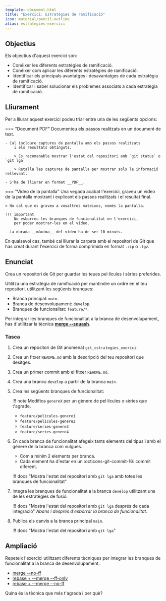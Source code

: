 ```yaml
---
template: document.html
title: "Exercici: Estratègies de ramificació"
icon: material/pencil-outline
alias: estrategies-exercici
---
```


## Objectius
Els objectius d'aquest exercici són:

- Conéixer les diferents estratègies de ramificació.
- Conéixer com aplicar les diferents estratègies de ramificació.
- Identificar els principals avantatges i desavantatges de cada estratègia de ramificació.
- Identificar i saber solucionar els problemes associats a cada estratègia de ramificació.


## Lliurament
Per a lliurar aquest exercici podeu triar entre una de les següents opcions:

=== "Document PDF"
    Documenteu els passos realitzats en un document de text.

    - Cal incloure captures de pantalla amb els passos realitzats
        i els resultats obtinguts.

        > És recomanable mostrar l'estat del repositori amb `git status` o `git lga`

        > Retalla les captures de pantalla per mostrar sols la informació rellevant.
    
    - S'ha de lliurar en format __PDF__.

=== "Vídeo de la pantalla"
    Una vegada acabat l'exercici, graveu un vídeo de la pantalla
    mostrant i explicant els passos realitzats i el resultat final.

    > No cal que es graveu a vosaltres mateixos, només la pantalla.

    !!! important
        No esborreu les branques de funcionalitat en l'exercici,
        per poder mostrar-les en el vídeo.

    - La durada __màxima__ del vídeo ha de ser 10 minuts.

En qualsevol cas, també cal lliurar la carpeta amb el repositori de Git
que has creat durant l'exercici de forma comprimida en format `.zip` o `.tgz`.
        

## Enunciat
Crea un repositori de Git per guardar les teues pel·lícules i sèries preferides.

Utilitza una estratègia de ramificació per mantindre un ordre en el teu repositori,
utilitzant les següents branques:

- Branca principal: `main`.
- Branca de desenvolupament: `develop`.
- Branques de funcionalitat: `feature/*`.

Per integrar les branques de funcionalitat a la branca de desenvolupament,
has d'utilitzar la tècnica [__merge --squash__][merge-squash].

[merge-squash]: estrategies.md#merge-squash

### Tasca

1. Crea un repositori de Git anomenat `git_estrategies_exerici`.
2. Crea un fitxer `README.md` amb la descripció del teu repositori
    que desitges.
3. Crea un primer commit amb el fitxer `README.md`.
4. Crea una branca `develop` a partir de la branca `main`.
5. Crea les següents branques de funcionalitat:

    !!! note
        Modifica `genereX` per un gènere de pel·lícules o sèries que t'agrade.

    - `feature/pelicules-genere1`
    - `feature/pelicules-genere2`
    - `feature/series-genere3`
    - `feature/series-genere4`

6. En cada branca de funcionalitat afegeix tants elements del tipus
    i amb el gènere de la branca com vulgues.

    - Com a mínim 2 elements per branca.
    - Cada element ha d'estar en un :octicons-git-commit-16: commit diferent.

    !!! docs "Mostra l'estat del repositori amb `git lga` amb totes les branques de funcionalitat"

7. Integra les branques de funcionalitat a la branca `develop`
    utilitzant una de les estratègies de fusió.

    !!! docs "Mostra l'estat del repositori amb `git lga` després de cada integració"
        _Abans i després d'esborrar la branca de funcionalitat_.

8. Publica els canvis a la branca principal `main`.

    !!! docs "Mostra l'estat del repositori amb `git lga`"

## Ampliació
Repeteix l'exercici utilitzant diferents tècniques
per integrar les branques de funcionalitat a la branca de desenvolupament.

- [merge --no-ff][merge-no-ff]
- [rebase + --merge --ff-only][rebase-merge-ff-only]
- [rebase + --merge --no-ff][rebase-merge-no-ff]

[merge-no-ff]: estrategies.md#merge-no-ff
[rebase-merge-ff-only]: estrategies.md#rebase-merge-ff-only
[rebase-merge-no-ff]: estrategies.md#rebase-merge-no-ff

Quina és la tècnica que més t'agrada i per què?
